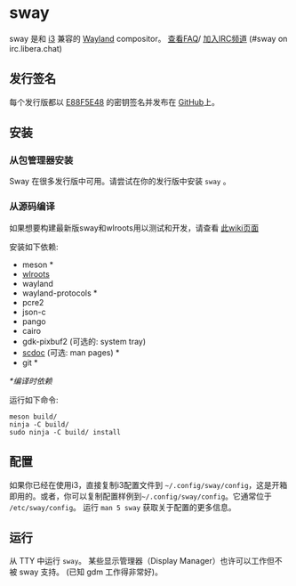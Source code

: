 # sway

sway 是和 [i3](https://i3wm.org/) 兼容的 [Wayland](http://wayland.freedesktop.org/) compositor。
 [查看FAQ](https://github.com/swaywm/sway/wiki)/ [加入IRC频道](https://web.libera.chat/gamja/?channels=#sway) (#sway on irc.libera.chat)

## 发行签名

每个发行版都以 [E88F5E48](https://keys.openpgp.org/search?q=34FF9526CFEF0E97A340E2E40FDE7BE0E88F5E48) 的密钥签名并发布在 [GitHub](https://github.com/swaywm/sway/releases)上。

## 安装

### 从包管理器安装

Sway 在很多发行版中可用。请尝试在你的发行版中安装 `sway` 。

### 从源码编译

如果想要构建最新版sway和wlroots用以测试和开发，请查看 [此wiki页面](https://github.com/swaywm/sway/wiki/Development-Setup)

安装如下依赖:

* meson \*
* [wlroots](https://gitlab.freedesktop.org/wlroots/wlroots)
* wayland
* wayland-protocols \*
* pcre2
* json-c
* pango
* cairo
* gdk-pixbuf2 (可选的: system tray)
* [scdoc](https://git.sr.ht/~sircmpwn/scdoc) (可选: man pages) \*
* git \*

_\*编译时依赖_

运行如下命令:

    meson build/
    ninja -C build/
    sudo ninja -C build/ install

## 配置

如果你已经在使用i3，直接复制i3配置文件到 `~/.config/sway/config`，这是开箱即用的。或者，你可以复制配置样例到`~/.config/sway/config`。它通常位于 `/etc/sway/config`。
运行 `man 5 sway` 获取关于配置的更多信息。

## 运行

从 TTY 中运行 `sway`。 某些显示管理器（Display Manager）也许可以工作但不被 sway 支持。
(已知 gdm 工作得非常好)。
